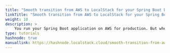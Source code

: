 ```yaml
---
title: "Smooth transition from AWS to LocalStack for your Spring Boot DEV environment"
linkTitle: "Smooth transition from AWS to LocalStack for your Spring Boot DEV environment"
weight: 10
description: >
    You run your Spring Boot application on AWS for production. But where do you test it? Probably on AWS as well; however, there are good reasons for reconsidering: development speed and cost. Let’s see how you can do that with the help of LocalStack.
type: tutorials
hashnode: true
manuallink: https://hashnode.localstack.cloud/smooth-transition-from-aws-to-localstack-for-your-dev-environment
---
```

